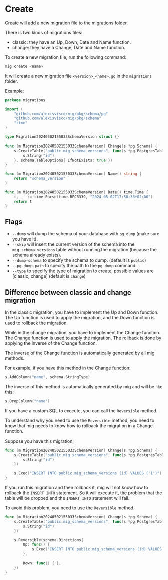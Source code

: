 # Create

Create will add a new migration file to the migrations folder.

There is two kinds of migrations files: 

- classic: they have an Up, Down, Date and Name function.
- change: they have a Change, Date and Name function.

To create a new migration file, run the following command:

```sh
mig create <name>
```

It will create a new migration file `<version>_<name>.go` in the `migrations` folder.

Example: 

```go
package migrations

import (
    "github.com/alexisvisco/mig/pkg/schema/pg"
    "github.com/alexisvisco/mig/pkg/schema"
    "time"
)

type Migration20240502155033SchemaVersion struct {}

func (m Migration20240502155033SchemaVersion) Change(s *pg.Schema) {
    s.CreateTable("public.mig_schema_versions", func(s *pg.PostgresTableDef) {
        s.String("id")
    }, schema.TableOptions{ IfNotExists: true })
}

func (m Migration20240502155033SchemaVersion) Name() string {
    return "schema_version"
}

func (m Migration20240502155033SchemaVersion) Date() time.Time {
    t, _  := time.Parse(time.RFC3339, "2024-05-02T17:50:33+02:00")
    return t
}
```

## Flags

- `--dump` will dump the schema of your database with `pg_dump` (make sure you have it).
- `--skip` will insert the current version of the schema into the `mig_schema_versions` table without running the migration (because the schema already exists).
- `--dump-schema` to specify the schema to dump. (default is `public`)
- `--pg-dump-path` to specify the path to the `pg_dump` command.
- `--type` to specify the type of migration to create, possible values are [classic, change] (default is `change`)

## Difference between classic and change migration

In the classic migration, you have to implement the Up and Down function. The Up function is used to apply the migration, and the Down function is used to rollback the migration.

While in the change migration, you have to implement the Change function. The Change function is used to apply the migration. 
The rollback is done by applying the inverse of the Change function. 

The inverse of the Change function is automatically generated by all mig methods. 

For example, if you have this method in the Change function: 
```go
s.AddColumn("name", schema.StringType)
```

The inverse of this method is automatically generated by mig and will be like this: 
```go
s.DropColumn("name")
```

If you have a custom SQL to execute, you can call the `Reversible` method. 

To understand why you need to use the `Reversible` method, you need to know that mig needs to know how to rollback the migration in a Change function.

Suppose you have this migration:

```go
func (m Migration20240502155033SchemaVersion) Change(s *pg.Schema) {
    s.CreateTable("public.mig_schema_versions", func(s *pg.PostgresTableDef) {
        s.String("id")
    })

    s.Exec("INSERT INTO public.mig_schema_versions (id) VALUES ('1')")
}
```

If you run this migration and then rollback it, mig will not know how to rollback the `INSERT INTO` statement.
So it will execute it, the problem that the table will be dropped and the `INSERT INTO` statement will fail.

To avoid this problem, you need to use the `Reversible` method.


```go
func (m Migration20240502155033SchemaVersion) Change(s *pg.Schema) {
    s.CreateTable("public.mig_schema_versions", func(s *pg.PostgresTableDef) {
        s.String("id")
    })

    s.Reversible(schema.Directions{
        Up: func() {
            s.Exec("INSERT INTO public.mig_schema_versions (id) VALUES ('1')")
        },
    
        Down: func() { },
    })
}
```





